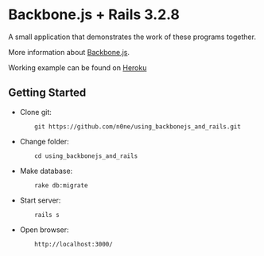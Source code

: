 # Backbone.js + Rails 3.2.8

A small application that demonstrates the work of these programs together.

More information about [Backbone.js](http://backbonejs.org/).

Working example can be found on [Heroku](http://backbonejs-and-rails.herokuapp.com/)


## Getting Started

* Clone git:

          git https://github.com/n0ne/using_backbonejs_and_rails.git


* Change folder:

          cd using_backbonejs_and_rails


* Make database:

          rake db:migrate


* Start server:

          rails s


* Open browser:


          http://localhost:3000/